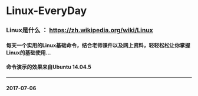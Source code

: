 # Linux-EveryDay
### Linux是什么 ： <https://zh.wikipedia.org/wiki/Linux>
#### 每天一个实用的Linux基础命令，结合老师课件以及网上资料，轻轻松松让你掌握Linux的基础使用...
#### 命令演示的效果来自Ubuntu 14.04.5
***
#### 2017-07-06


